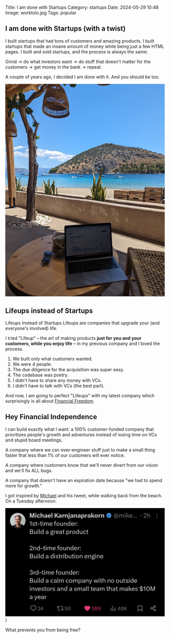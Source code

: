 Title: I am done with Startups
Category: startups
Date: 2024-05-29 10:48
Image: worktolo.jpg
Tags: popular

## I am done with Startups (with a twist)

I built startups that had tons of customers and amazing products.
I built startups that made an insane amount of money while being just a few HTML pages.
I built and sold startups, and the process is always the same:

Grind -> do what investors want -> do stuff that doesn't matter for the customers -> get money in the bank -> repeat.

A couple of years ago, I decided I am done with it. And you should be too.

![](/images/worktolo.jpg)
 
## Lifeups instead of Startups

Lifeups Instead of Startups
Lifeups are companies that upgrade your (and everyone's involved) life.

I tried "Lifeup" – the art of making products **just for you and your customers, while you enjoy life** – in my previous company and I loved the process.

1. We built only what customers wanted.
2. We were 4 people.
3. The due diligence for the acquisition was super easy.
4. The codebase was poetry.
5. I didn't have to share any money with VCs.
6. I didn't have to talk with VCs (the best part).

And now, I am going to perfect "Lifeups" with my latest company which surprisingly is all about [Financial Freedom](https://heyfire.co).

## Hey Financial Independence

I can build exactly what I want: a 100% customer-funded company that prioritizes people's growth and adventures instead of losing time on VCs and stupid board meetings.

A company where we can over-engineer stuff just to make a small thing faster that less than 1% of our customers will ever notice.

A company where customers know that we'll never divert from our vision and we'll fix ALL bugs.

A company that doesn't have an expiration date because "we had to spend more for growth."

I got inspired by [Michael](https://x.com/mikekarnj) and his tweet, while walking back from the beach. On a Tuesday afternoon.

![](/images/michael.png))

What prevents you from being free?


